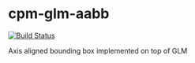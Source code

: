 cpm-glm-aabb
============

[![Build Status](https://travis-ci.org/iauns/cpm-glm-aabb.png)](https://travis-ci.org/iauns/cpm-glm-aabb)

Axis aligned bounding box implemented on top of GLM
